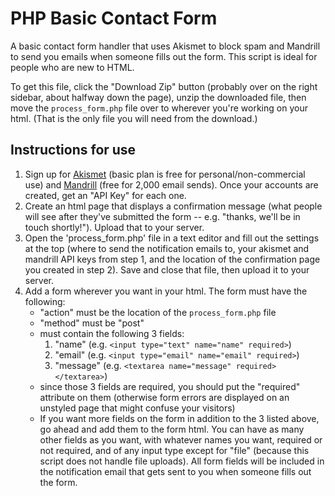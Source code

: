 # PHP Basic Contact Form
A basic contact form handler that uses Akismet to block spam and Mandrill to send you emails when someone fills out the form. This script is ideal for people who are new to HTML.

To get this file, click the "Download Zip" button (probably over on the right sidebar, about halfway down the page), unzip the downloaded file, then move the `process_form.php` file over to wherever you're working on your html. (That is the only file you will need from the download.)

## Instructions for use
1. Sign up for [Akismet](https://akismet.com/plans/) (basic plan is free for personal/non-commercial use) and [Mandrill](https://mandrill.com/signup/) (free for 2,000 email sends). Once your accounts are created, get an "API Key" for each one.
2. Create an html page that displays a confirmation message (what people will see after they've submitted the form -- e.g. "thanks, we'll be in touch shortly!"). Upload that to your server.
3. Open the 'process_form.php' file in a text editor and fill out the settings at the top (where to send the notification emails to, your akismet and mandrill API keys from step 1, and the location of the confirmation page you created in step 2). Save and close that file, then upload it to your server.
4. Add a form wherever you want in your html. The form must have the following:
    * "action" must be the location of the `process_form.php` file
    * "method" must be "post"
    * must contain the following 3 fields:
        1. "name" (e.g. `<input type="text" name="name" required>`)
        2. "email" (e.g. `<input type="email" name="email" required>`)
        3. "message" (e.g. `<textarea name="message" required></textarea>`)
    * since those 3 fields are required, you should put the "required" attribute on them (otherwise form errors are displayed on an unstyled page that might confuse your visitors)
    * If you want more fields on the form in addition to the 3 listed above, go ahead and add them to the form html. You can have as many other fields as you want, with whatever names you want, required or not required, and of any input type except for "file" (because this script does not handle file uploads). All form fields will be included in the notification email that gets sent to you when someone fills out the form.
